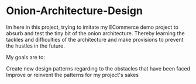 # Onion-Architecture-Design


Im here in this project, trying to imitate my ECommerce demo project to absurb and test the tiny bit of the onion architecture.
Thereby learning the tackles and difficulties of the architecture and make provisions to prevent the hustles in the future. 

My goals are to:

Create new design patterns regarding to the obstacles that have been faced
Improve or reinvent the patterns for my project's sakes


